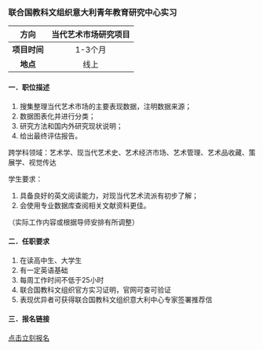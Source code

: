 ### 联合国教科文组织意大利青年教育研究中心实习


|  **方向**  | 当代艺术市场研究项目 |
|:--------:|:------------------:|
| **项目时间** |       1-3个月        |
|  **地点**  |         线上         |


#### 一．职位描述

1. 搜集整理当代艺术市场的主要表现数据，注明数据来源；
2. 数据图表化并进行分类；
3. 研究方法和国内外研究现状说明；
4. 给出最终评估报告。

跨学科领域：艺术学、现当代艺术史、艺术经济市场、艺术管理、艺术品收藏、策展学、视觉传达

学生要求：
1. 具备良好的英文阅读能力，对现当代艺术流派有初步了解；
2. 会使用专业数据库查阅相关文献资料更佳。

（实际工作内容或根据导师安排有所调整）

#### 二．任职要求

1. 在读高中生、大学生
2. 有一定英语基础
3. 每周工作时间不低于25小时
4. 联合国教科文组织官方实习证明，官网可查可验证
5. 表现优异者可获得联合国教科文组织意大利中心专家签署推荐信


#### 三．报名链接
[点击立刻报名](https://ezygcyygfb.feishu.cn/share/base/form/shrcnyoWDn0NwQnTyfwrxo3XOnh)
